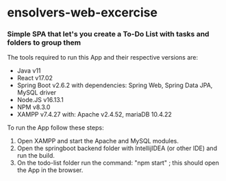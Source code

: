 # ensolvers-web-excercise

### Simple SPA that let's you create a To-Do List with tasks and folders to group them

The tools required to run this App and their respective versions are:
- Java v11
- React v17.02
- Spring Boot v2.6.2 with dependencies: Spring Web, Spring Data JPA, MySQL driver
- Node.JS v16.13.1
- NPM v8.3.0
- XAMPP v7.4.27 with: Apache v2.4.52, mariaDB 10.4.22

To run the App follow these steps:

1. Open XAMPP and start the Apache and MySQL modules.
2. Open the springboot backend folder with IntellijIDEA (or other IDE) and run the build.
3. On the todo-list folder run the command: "npm start" ; this should open the App in the browser.
